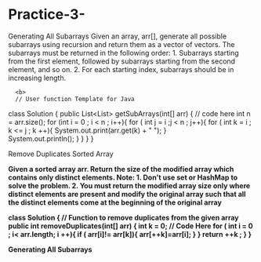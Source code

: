 # Practice-3-
Generating All Subarrays
Given an array, arr[], generate all possible subarrays using recursion and return them as a vector of vectors.
The subarrays must be returned in the following order:
      1. Subarrays starting from the first element, followed by subarrays starting from the second element, and so on.
      2. For each starting index, subarrays should be in increasing length.

      <b>
      // User function Template for Java
class Solution {
    public List<List<Integer>> getSubArrays(int[] arr) {
        // code here
        int n = arr.size();
        for (int i = 0 ; i < n ; i++){
            for  ( int j = i ;j < n ; j++){
                for ( int k = i ; k <= j ; k ++){
                    System.out.print(arr.get(k) + " ");
                }  
               System.out.println();
            }
        }
    }
}


Remove Duplicates Sorted Array

<b>
Given a sorted array arr. Return the size of the modified array which contains only distinct elements.
Note:
1. Don't use set or HashMap to solve the problem.
2. You must return the modified array size only where distinct elements are present and modify the original array such that all the distinct elements come at the beginning of the original array

class Solution {
    // Function to remove duplicates from the given array
    public int removeDuplicates(int[] arr) {
        int k = 0; 
        // Code Here
        for ( int i = 0 ; i< arr.length; i ++){
            if ( arr[i]!= arr[k]){
                arr[++k]=arr[i];
            }
        }
        return ++k ;
    }
}

Generating All Subarrays




